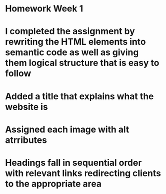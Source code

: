 # Homework Week 1 
# I completed the assignment by rewriting the HTML elements into semantic code as well as giving them logical structure that is easy to follow
# Added a title that explains what the website is
# Assigned each image with alt atrributes
# Headings fall in sequential order with relevant links redirecting clients to the appropriate area
